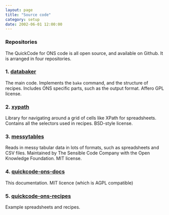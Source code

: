 ```yaml
---
layout: page
title: "Source code"
category: setup
date: 2002-06-01 12:00:00
---
```


### Repositories

The QuickCode for ONS code is all open source, and available on Github. It
is arranged in four repositories.

### 1. [databaker](https://github.com/sensiblecodeio/databaker)

The main code. Implements the `bake` command, and the 
structure of recipes. Includes ONS specific parts, such as the output format. Affero 
GPL license.

### 2. [xypath](https://github.com/sensiblecodeio/xypath)

Library for navigating around a grid of cells like XPath for spreadsheets.
Contains all the selectors used in recipes. BSD-style license.

### 3. [messytables](https://github.com/okfn/messytables)

Reads in messy tabular data in lots of formats, such as spreadsheets
and CSV files.  Maintained by The Sensible Code Company with the Open Knowledge
Foundation.  MIT license.

### 4. [quickcode-ons-docs](https://github.com/sensiblecodeio/quickcode-ons-docs)

This documentation. MIT licence (which is AGPL compatible)

### 5. [quickcode-ons-recipes](https://github.com/sensiblecodeio/quickcode-ons-recipes)

Example spreadsheets and recipes.
